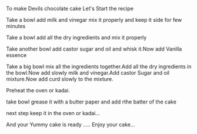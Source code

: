 To make Devils chocolate cake 
Let's Start the recipe

Take a bowl add milk and vinegar mix it properly and keep it side for few minutes

Take a bowl add all the  dry ingredients and mix it properly

Take another bowl add castor sugar and oil and whisk it.Now add Vanilla essence

Take a big bowl mix all the ingredients together.Add all the dry ingredients in the bowl.Now add slowly milk and vinegar.Add castor Sugar and oil mixture.Now add curd slowly to the mixture.

Preheat the oven or kadai.

take bowl grease it with a butter paper and add rthe batter of the cake

next step keep it in the oven or kadai...

And your Yummy cake is ready .....
Enjoy your cake...


